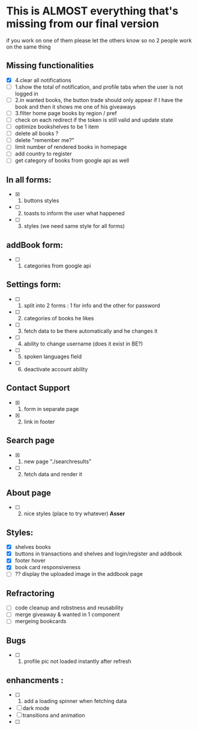 # This is ALMOST everything that's missing from our final version 
if you work on one of them please let the others know so no 2 people work on the same thing

## Missing functionalities
- [x] 4.clear all notifications 
- [ ] 1.show the total of notification, and profile tabs when the user is not logged in
- [ ] 2.in wanted books, the button trade should only appear if I have the book and then it shows me one of his giveaways
- [ ] 3.filter home page books by region / pref
- [ ] check on each redirect if the token is still valid and update state 
- [ ] optimize bookshelves to be 1 item
- [ ] delete all books ?
- [ ] delete "remember me?"
- [ ] limit number of rendered books in homepage 
- [ ] add country to register 
- [ ] get category of books from google api as well

## In all forms:
- [x] 1. buttons styles
- [ ] 2. toasts to inform the user what happened
- [ ] 3. styles (we need same style for all forms)

## addBook form: 
- [ ] 1. categories from google api
## Settings form: 
- [ ] 1. split into 2 forms : 1 for info and the other for password
- [ ] 2. categories of books he likes
- [ ] 3. fetch data to be there automatically and he changes it
- [ ] 4. ability to change username (does it exist in BE?)
- [ ] 5. spoken languages field 
- [ ] 6. deactivate account ability 
  
## Contact Support 
- [x] 1. form in separate page 
- [x] 2. link in footer 

## Search page
- [x] 1. new page "./searchresults"
- [ ] 2. fetch data and render it 

## About page
- [ ] 2. nice styles (place to try whatever) **Asser**

## Styles: 
- [x] shelves books 
- [x] buttons in transactions and shelves and login/register and addbook 
- [x] footer hover 
- [x] book card responsiveness 
- [ ] ?? display the uploaded image in the addbook page

## Refractoring
- [ ] code cleanup and robstness and reusability
- [ ] merge giveaway & wanted in 1 component 
- [ ] mergeing bookcards 

## Bugs 
- [ ] 1. profile pic not loaded instantly after refresh
## enhancments : 
- [ ] 1. add a loading spinner when fetching data
- [ ] dark mode
- [ ] transitions and animation
- [ ] 